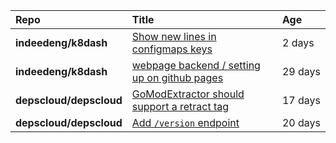 |**Repo**|**Title**|**Age**|
|:----|:----|:----|
|**indeedeng/k8dash**|[Show new lines in configmaps keys](https://github.com/indeedeng/k8dash/issues/142)|2&nbsp;days|
|**indeedeng/k8dash**|[webpage backend / setting up on github pages](https://github.com/indeedeng/k8dash/issues/131)|29&nbsp;days|
|**depscloud/depscloud**|[GoModExtractor should support a retract tag](https://github.com/depscloud/depscloud/issues/69)|17&nbsp;days|
|**depscloud/depscloud**|[Add `/version` endpoint](https://github.com/depscloud/depscloud/issues/58)|20&nbsp;days|